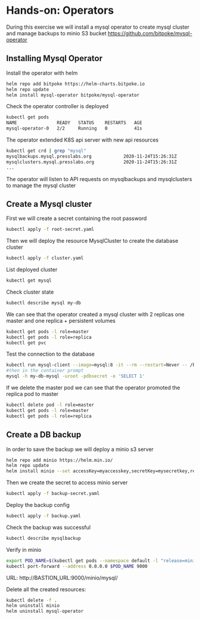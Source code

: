 # Hands-on: Operators

During this exercise we will install a mysql operator to create mysql cluster and manage backups to minio S3 bucket
https://github.com/bitpoke/mysql-operator

## Installing Mysql Operator

Install the operator with helm

```sh
helm repo add bitpoke https://helm-charts.bitpoke.io
helm repo update
helm install mysql-operator bitpoke/mysql-operator
```

Check the operator controller is deployed

```sh
kubectl get pods
NAME               READY   STATUS    RESTARTS   AGE
mysql-operator-0   2/2     Running   0          41s
```

The operator extended K8S api server with new api resources

```sh
kubectl get crd | grep "mysql"
mysqlbackups.mysql.presslabs.org            2020-11-24T15:26:31Z
mysqlclusters.mysql.presslabs.org           2020-11-24T15:26:31Z
...
```
The operator will listen to API requests on mysqlbackups and mysqlclusters to manage the mysql cluster
## Create a Mysql cluster

First we will create a secret containing the root password

```sh
kubectl apply -f root-secret.yaml
```

Then we will deploy the resource MysqlCluster to create the database cluster

```sh
kubectl apply -f cluster.yaml
```

List deployed cluster

```sh
kubectl get mysql
```

Check cluster state

```sh
kubectl describe mysql my-db
```

We can see that the operator created a mysql cluster with 2 replicas one master and one replica + persistent volumes

```sh
kubectl get pods -l role=master
kubectl get pods -l role=replica
kubectl get pvc
```
Test the connection to the database

```sh
kubectl run mysql-client --image=mysql:8 -it --rm --restart=Never -- /bin/bash
#then in the container prompt
mysql -h my-db-mysql -uroot -pdbsecret -e 'SELECT 1'
```

If we delete the master pod we can see that the operator promoted the replica pod to master
```sh
kubectl delete pod -l role=master
kubectl get pods -l role=master
kubectl get pods -l role=replica
```

## Create a DB backup
In order to save the backup we will deploy a minio s3 server
```sh
helm repo add minio https://helm.min.io/
helm repo update
helm install minio --set accessKey=myaccesskey,secretKey=mysecretkey,resources.requests.memory=1G,defaultBucket.enabled=true,defaultBucket.name=mysql  minio/minio
```
Then we create the secret to access minio server
```sh
kubectl apply -f backup-secret.yaml
```
Deploy the backup config
```sh
kubectl apply -f backup.yaml
```
Check the backup was successful

```sh
kubectl describe mysqlbackup
```

Verify in minio

```sh
export POD_NAME=$(kubectl get pods --namespace default -l "release=minio" -o jsonpath="{.items[0].metadata.name}")
kubectl port-forward --address 0.0.0.0 $POD_NAME 9000
```

URL: http://BASTION_URL:9000/minio/mysql/

Delete all the created resources:

```sh
kubectl delete -f .
helm uninstall minio
helm uninstall mysql-operator
```

